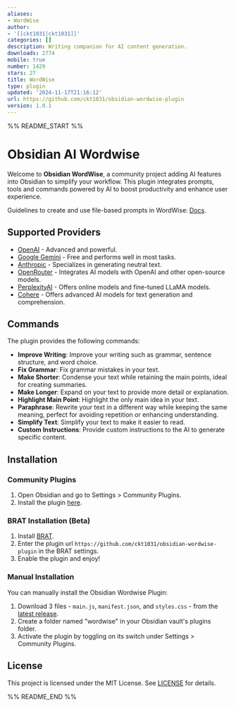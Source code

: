 ```yaml
---
aliases:
- WordWise
author:
- '[[ckt1031|ckt1031]]'
categories: []
description: Writing companion for AI content generation.
downloads: 2774
mobile: true
number: 1429
stars: 27
title: WordWise
type: plugin
updated: '2024-11-17T21:16:12'
url: https://github.com/ckt1031/obsidian-wordwise-plugin
version: 1.0.1
---
```


%% README_START %%

# Obsidian AI Wordwise

Welcome to **Obsidian WordWise**, a community project adding AI features into Obsidian to simplify your workflow. This plugin integrates prompts, tools and commands powered by AI to boost productivity and enhance user experience.

Guidelines to create and use file-based prompts in WordWise: [Docs](docs/file-prompts.md).

## Supported Providers

- [OpenAI](https://openai.com/) - Advanced and powerful.
- [Google Gemini](https://ai.google.dev/) - Free and performs well in most tasks.
- [Anthropic](https://www.anthropic.com/) - Specializes in generating neutral text.
- [OpenRouter](https://openrouter.ai/) - Integrates AI models with OpenAI and other open-source models.
- [PerplexityAI](https://perplexity.ai/) - Offers online models and fine-tuned LLaMA models.
- [Cohere](https://cohere.com/) - Offers advanced AI models for text generation and comprehension.

## Commands

The plugin provides the following commands:

- **Improve Writing**: Improve your writing such as grammar, sentence structure, and word choice.
- **Fix Grammar**: Fix grammar mistakes in your text.
- **Make Shorter**: Condense your text while retaining the main points, ideal for creating summaries.
- **Make Longer**: Expand on your text to provide more detail or explanation.
- **Highlight Main Point**: Highlight the only main idea in your text.
- **Paraphrase**: Rewrite your text in a different way while keeping the same meaning, perfect for avoiding repetition or enhancing understanding.
- **Simplify Text**: Simplify your text to make it easier to read.
- **Custom Instructions**: Provide custom instructions to the AI to generate specific content.

## Installation

### Community Plugins

1. Open Obsidian and go to Settings > Community Plugins.
2. Install the plugin [here](https://obsidian.md/plugins?id=wordwise).

### BRAT Installation (Beta)

1. Install [BRAT](https://github.com/TfTHacker/obsidian42-brat).
2. Enter the plugin url `https://github.com/ckt1031/obsidian-wordwise-plugin` in the BRAT settings.
3. Enable the plugin and enjoy!

### Manual Installation

You can manually install the Obsidian Wordwise Plugin:

1. Download 3 files - `main.js`, `manifest.json`, and `styles.css` - from the [latest release](https://github.com/ckt1031/obsidian-wordwise-plugin/releases/latest).
2. Create a folder named "wordwise" in your Obsidian vault's plugins folder.
3. Activate the plugin by toggling on its switch under Settings > Community Plugins.

## License

This project is licensed under the MIT License. See [LICENSE](LICENSE) for details.


%% README_END %%